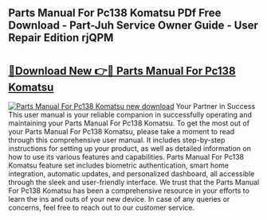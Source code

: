 ## Parts Manual For Pc138 Komatsu PDf Free Download - Part-Juh Service Owner Guide - User Repair Edition rjQPM

# <h2><a href="http://bc5895.oget.top/?id=Parts+Manual+For+Pc138+Komatsu">🔗Download New 👉🔴 Parts Manual For Pc138 Komatsu</a></h2>

[![Parts Manual For Pc138 Komatsu new download](https://i.imgur.com/5g1atiW.png)](http://bc5895.oget.top/?id=Parts+Manual+For+Pc138+Komatsu)
Your Partner in Success This user manual is your reliable companion in successfully operating and maintaining your Parts Manual For Pc138 Komatsu. To get the most out of your Parts Manual For Pc138 Komatsu, please take a moment to read through this comprehensive user manual. It includes step-by-step instructions for setting up your product, as well as detailed information on how to use its various features and capabilities. Parts Manual For Pc138 Komatsu feature set includes biometric authentication, smart home integration, automatic updates, and personalized dashboard, all accessible through the sleek and user-friendly interface. We trust that the Parts Manual For Pc138 Komatsu has been a comprehensive resource in your efforts to learn the ins and outs of your new device. In case of any queries or concerns, feel free to reach out to our customer service.
